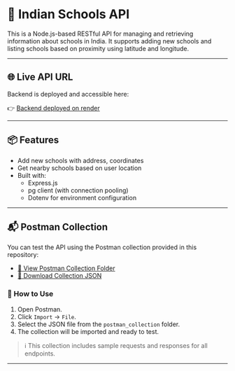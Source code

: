 # 🏫 Indian Schools API

This is a Node.js-based RESTful API for managing and retrieving information about schools in India. It supports adding new schools and listing schools based on proximity using latitude and longitude.

---

## 🌐 Live API URL

Backend is deployed and accessible here:

👉 [Backend deployed on render](https://school-management-assignment-ohiw.onrender.com)

---

## 📦 Features

- Add new schools with address, coordinates
- Get nearby schools based on user location
- Built with:
  - Express.js
  - pg client (with connection pooling)
  - Dotenv for environment configuration

---

## 📬 Postman Collection

You can test the API using the Postman collection provided in this repository:

- [📁 View Postman Collection Folder](./postman_collection)
- [📄 Download Collection JSON](./postman_collection/IndianSchoolsApi.postman_collection.json)

### 🔧 How to Use
1. Open Postman.
2. Click `Import` → `File`.
3. Select the JSON file from the `postman_collection` folder.
4. The collection will be imported and ready to test.

> ℹ️ This collection includes sample requests and responses for all endpoints.
---
